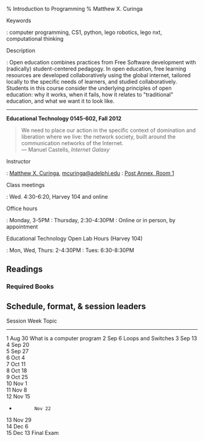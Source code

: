% Introduction to Programming
% Matthew X. Curinga

<!--
This syllabus was created for
the Educational Technology Program
at Adelphi University:
http://education.adelphi.edu
copyright 2012 Matthew X. Curinga
http://matt.curinga.com
This work is licensed under the Creative Commons Attribution-ShareAlike 3.0 Unported License.
To view a copy of this license, visit http://creativecommons.org/licenses/by-sa/3.0/ or send
a letter to Creative Commons, 444 Castro Street, Suite 900, Mountain View, California, 94041, USA.
We ask, but do not require, that attribution includes a link to our websites (above).
version: 2.1
Based on work available here: https://github.com/mcuringa/adelphi-ed-tech-courses
-->

Keywords

:   computer programming, CS1, python, lego robotics, lego nxt, computational thinking

Description

:   Open education combines practices from Free Software development with (radically) student-centered pedagogy. In open education, free learning resources are developed collaboratively using the global internet, tailored locally to the specific needs of learners, and studied collaboratively. Students in this course consider the underlying principles of open education: why it works, when it fails, how it relates to "traditional" education, and what we want it to look like.

------------------------------------------------------------------------

**Educational Technology 0145-602, Fall 2012**

> We need to place our action in the specific context of
> domination and liberation where we live: the network society,
> built around the communication networks of the Internet.<br />
> — Manuel Castells, _Internet Galaxy_



Instructor

:   [Matthew X. Curinga](http://matt.curinga.com), <mcuringa@adelphi.edu>
:   [Post Annex, Room 1](http://goo.gl/maps/XReYB "Where is Post Annex? click the link to see it on a map")

Class meetings

:   Wed. 4:30-6:20, Harvey 104 and online

Office hours

:   Monday, 3-5PM
:   Thursday, 2:30-4:30PM
:   Online or in person, by appointment

Educational Technology Open Lab Hours (Harvey 104)

: Mon, Wed, Thurs: 2-4:30PM
: Tues: 6:30-8:30PM

## Readings
### Required Books



## Schedule, format, & session leaders

Session      Week       Topic
-------      ------     ----------------------------------------
1            Aug 30     What is a computer program
2            Sep 6      Loops and Switches
3            Sep 13     
4            Sep 20     
5            Sep 27     
6            Oct 4      
7            Oct 11     
8            Oct 18     
9            Oct 25     
10           Nov 1     
11           Nov 8      
12           Nov 15     
-            Nov 22     
13           Nov 29     
14           Dec 6      
15           Dec 13     Final Exam

